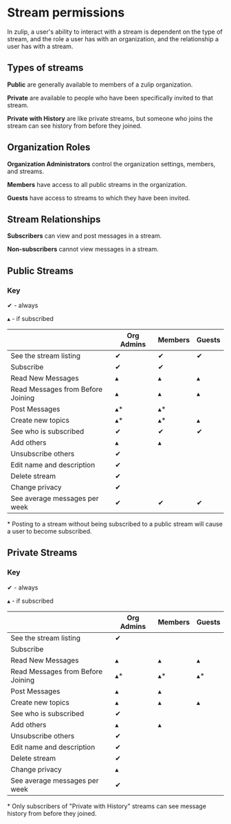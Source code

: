 # Stream permissions

In zulip, a user's ability to interact with a stream is dependent on the type
of stream, and the role a user has with an organization, and the relationship
a user has with a stream.

## Types of streams

**Public** are generally available to members of a zulip
organization.

**Private** are available to people who have been specifically
invited to that stream.

**Private with History** are like private streams, but someone
who joins the stream can see history from before they joined.

## Organization Roles

**Organization Administrators** control the organization settings, members, and
streams.

**Members** have access to all public streams in the organization.

**Guests** have access to streams to which they have been invited.

## Stream Relationships

**Subscribers** can view and post messages in a stream.

**Non-subscribers** cannot view messages in a stream.

## Public Streams
### Key

&#10004; - always

&#9652; - if subscribed

<table class="permissions-table">
    <thead>
  <tr>
    <th>&nbsp;</th>
    <th>Org Admins </th>
    <th>Members</th>
    <th>Guests</th>
  </tr>
</thead>
<tbody>
   <tr>
    <td>See the stream listing</td>
    <td><!-- Org Admins --> &#10004;</td>
    <td><!-- Members of the org  -->&#10004; </td>
    <td><!-- Guests -->&#10004; </td>
  </tr>
  <tr>
    <td>Subscribe</td>
    <td><!-- Org Admins --> &#10004;</td>
    <td><!-- Members of the org  -->&#10004; </td>
    <td><!-- Guests -->&nbsp;</td>
  </tr>
  <tr>
    <td>Read New Messages</td>
    <td><!-- Org Admins --> &#9652;</td>
    <td><!-- Members of the org  -->&#9652; </td>
    <td><!-- Guests -->&#9652;</td>
  </tr>
  <tr>
    <td>Read Messages from Before Joining</td>
    <td><!-- Org Admins --> &#9652;</td>
    <td><!-- Members of the org  -->&#9652; </td>
    <td><!-- Guests -->&#9652;</td>
  </tr>
  <tr>
    <td>Post Messages</td>
    <td><!-- Org Admins --> &#9652;*</td>
    <td><!-- Members of the org  -->&#9652;*</td>
    <td><!-- Guests -->&nbsp;</td>
  </tr>
  <tr>
    <td>Create new topics</td>
    <td><!-- Org Admins --> &#9652;*</td>
    <td><!-- Members of the org  -->&#9652;*</td>
    <td><!-- Guests -->&#9652;</td>
  </tr>
  <tr>
    <td>See who is subscribed</td>
    <td><!-- Org Admins -->&#10004;</td>
    <td><!-- Members of the org  -->&#10004;</td>
    <td><!-- Guests -->&#10004;</td>
  </tr>
  <tr>
    <td>Add others</td>
    <td><!-- Org Admins -->&#9652;</td>
    <td><!-- Members of the org  -->&#9652;</td>
    <td><!-- Guests -->&nbsp;</td>
  </tr>
  <tr>
    <td>Unsubscribe others</td>
    <td><!-- Org Admins -->&#10004;</td>
    <td><!-- Members of the org  -->&nbsp;</td>
    <td><!-- Guests -->&nbsp;</td>
  </tr>
  <tr>
    <td>Edit name and description</td>
    <td><!-- Org Admins -->&#10004;</td>
    <td><!-- Members of the org  -->&nbsp;</td>
    <td><!-- Guests -->&nbsp;</td>
  </tr>
  <tr>
    <td>Delete stream</td>
    <td><!-- Org Admins -->&#10004;</td>
    <td><!-- Members of the org  -->&nbsp;</td>
    <td><!-- Guests -->&nbsp;</td>
  </tr>
  <tr>
    <td>Change privacy</td>
    <td><!-- Org Admins -->&#10004;</td>
    <td><!-- Members of the org  -->&nbsp;</td>
    <td><!-- Guests --></td>
  </tr>
  <tr>
    <td>See average messages per week</td>
    <td><!-- Org Admins -->&#10004;</td>
    <td><!-- Members of the org  -->&#10004;</td>
    <td><!-- Guests -->&#10004;</td>
  </tr>
</tbody></table>

\* Posting to a stream without being subscribed to a public stream will cause a
user to become subscribed.

## Private Streams
### Key

&#10004; - always

&#9652; - if subscribed

<table class="permissions-table">
    <thead>
  <tr>
    <th>&nbsp;</th>
    <th>Org Admins </th>
    <th>Members</th>
    <th>Guests</th>
  </tr>
</thead>
<tbody>
   <tr>
    <td>See the stream listing</td>
    <td><!-- Org Admins --> &#10004;</td>
    <td><!-- Members of the org  --> </td>
    <td><!-- Guests --> </td>
  </tr>
  <tr>
    <td>Subscribe</td>
    <td><!-- Org Admins --> </td>
    <td><!-- Members of the org  --></td>
    <td><!-- Guests -->&nbsp;</td>
  </tr>
  <tr>
    <td>Read New Messages</td>
    <td><!-- Org Admins --> &#9652;</td>
    <td><!-- Members of the org  -->&#9652; </td>
    <td><!-- Guests -->&#9652;</td>
  </tr>
  <tr>
    <td>Read Messages from Before Joining</td>
    <td><!-- Org Admins --> &#9652;*</td>
    <td><!-- Members of the org  -->&#9652;*</td>
    <td><!-- Guests -->&#9652;*</td>
  </tr>
  <tr>
    <td>Post Messages</td>
    <td><!-- Org Admins --> &#9652;</td>
    <td><!-- Members of the org  -->&#9652;</td>
    <td><!-- Guests -->&nbsp;</td>
  </tr>
  <tr>
    <td>Create new topics</td>
    <td><!-- Org Admins --> &#9652;</td>
    <td><!-- Members of the org  -->&#9652;</td>
    <td><!-- Guests -->&#9652;</td>
  </tr>
  <tr>
    <td>See who is subscribed</td>
    <td><!-- Org Admins -->&#10004;</td>
    <td><!-- Members of the org  --></td>
    <td><!-- Guests --></td>
  </tr>
  <tr>
    <td>Add others</td>
    <td><!-- Org Admins -->&#9652;</td>
    <td><!-- Members of the org  -->&#9652;</td>
    <td><!-- Guests -->&nbsp;</td>
  </tr>
  <tr>
    <td>Unsubscribe others</td>
    <td><!-- Org Admins -->&#10004;</td>
    <td><!-- Members of the org  -->&nbsp;</td>
    <td><!-- Guests -->&nbsp;</td>
  </tr>
  <tr>
    <td>Edit name and description</td>
    <td><!-- Org Admins -->&#10004;</td>
    <td><!-- Members of the org  -->&nbsp;</td>
    <td><!-- Guests -->&nbsp;</td>
  </tr>
  <tr>
    <td>Delete stream</td>
    <td><!-- Org Admins -->&#10004;</td>
    <td><!-- Members of the org  -->&nbsp;</td>
    <td><!-- Guests -->&nbsp;</td>
  </tr>
  <tr>
    <td>Change privacy</td>
    <td><!-- Org Admins -->&#9652;</td>
    <td><!-- Members of the org  -->&nbsp;</td>
    <td><!-- Guests --></td>
  </tr>
  <tr>
    <td>See average messages per week</td>
    <td><!-- Org Admins -->&#10004;</td>
    <td><!-- Members of the org  --></td>
    <td><!-- Guests --></td>
  </tr>
</tbody></table>

\* Only subscribers of "Private with History" streams can see message history
from before they joined.
